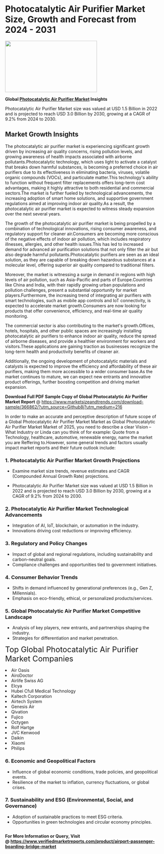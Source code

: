 <H1>Photocatalytic Air Purifier Market Size, Growth and Forecast from 2024 - 2031</H1><img class="aligncenter size-medium wp-image-584254" src="https://thirdeyenews.in/wp-content/uploads/2024/09/Global-Market-Research-300x168.jpeg" alt="" width="300" height="168" /><p><strong>Global&nbsp;<a href="https://www.marketsizeandtrends.com/download-sample/366862/?utm_source=Github8j?utm_medium=216">Photocatalytic Air Purifier Market</a> Insights</strong></p><p>Photocatalytic Air Purifier Market size was valued at USD 1.5 Billion in 2022 and is projected to reach USD 3.0 Billion by 2030, growing at a CAGR of 9.2% from 2024 to 2030.</p><p><h2>Market Growth Insights</h2> <p>The photocatalytic air purifier market is experiencing significant growth driven by increasing air quality concerns, rising pollution levels, and growing awareness of health impacts associated with airborne pollutants.Photocatalytic technology, which uses light to activate a catalyst that breaks down harmful substances, is becoming a preferred choice in air purifiers due to its effectiveness in eliminating bacteria, viruses, volatile organic compounds (VOCs), and particulate matter.This technology's ability to function without frequent filter replacements offers long-term cost advantages, making it highly attractive to both residential and commercial sectors.The market is further fueled by technological advancements, the increasing adoption of smart home solutions, and supportive government regulations aimed at improving indoor air quality.As a result, the photocatalytic air purifier market is expected to witness steady expansion over the next several years.</p> <p>The growth of the photocatalytic air purifier market is being propelled by a combination of technological innovations, rising consumer awareness, and regulatory support for cleaner air.Consumers are becoming more conscious of the negative effects of indoor air pollution, which includes respiratory illnesses, allergies, and other health issues.This has led to increased demand for advanced air purification solutions that not only filter the air but also degrade harmful pollutants.Photocatalytic purifiers are seen as an ideal solution, as they are capable of breaking down hazardous substances at a molecular level, offering superior air quality compared to traditional filters.</p> <p>Moreover, the market is witnessing a surge in demand in regions with high levels of air pollution, such as Asia-Pacific and parts of Europe.Countries like China and India, with their rapidly growing urban populations and pollution challenges, present a substantial opportunity for market players.Furthermore, the increasing trend of integrating air purifiers with smart technologies, such as mobile app controls and IoT connectivity, is expected to accelerate market growth.Consumers are now looking for products that offer convenience, efficiency, and real-time air quality monitoring.</p> <p>The commercial sector is also contributing to the market's growth.Offices, hotels, hospitals, and other public spaces are increasingly installing photocatalytic air purifiers to enhance indoor air quality, reduce the spread of airborne diseases, and provide a healthier environment for workers and visitors.These applications are gaining traction as businesses recognize the long-term health and productivity benefits of cleaner air.</p> <p>Additionally, the ongoing development of photocatalytic materials and catalysts is expected to improve the efficiency and affordability of these air purifiers, making them more accessible to a wider consumer base.As the market continues to mature, we can expect new entrants and innovative product offerings, further boosting competition and driving market expansion.</p> <p><span class=""><strong>Download Full PDF Sample Copy of Global Photocatalytic Air Purifier Market Report</strong> @ <a href="https://www.marketsizeandtrends.com/download-sample/366862/?utm_source=Github8j?utm_medium=216" target="_blank">https://www.marketsizeandtrends.com/download-sample/366862/?utm_source=Github8j?utm_medium=216</a></span></p><p>In order to make an accurate and perceptive description of future scope of a Global&nbsp;Photocatalytic Air Purifier Market Market as Global&nbsp;Photocatalytic Air Purifier Market Market of 2025, you need to describe a clear Vision &ndash; What Industry or Linda can you think of for example: Quote from a Technology, healthcare, automotive, renewable energy, name the market you are Reffering to.However, some general trends and factors usually impact market reports and their future outlook include:</p><h3>1.&nbsp;<strong>Photocatalytic Air Purifier Market Growth Projections</strong></h3><ul><li>Examine market size trends, revenue estimates and CAGR (Compounded Annual Growth Rate) projections.</li><li><p>Photocatalytic Air Purifier Market size was valued at USD 1.5 Billion in 2022 and is projected to reach USD 3.0 Billion by 2030, growing at a CAGR of 9.2% from 2024 to 2030.</p></li></ul><h3>2.&nbsp;<strong>Photocatalytic Air Purifier Market Technological Advancements</strong></h3><ul><li>Integration of AI, IoT, blockchain, or automation in the industry.</li><li>Innovations driving cost reductions or improving efficiency.</li></ul><h3>3.&nbsp;<strong>Regulatory and Policy Changes</strong></h3><ul><li>Impact of global and regional regulations, including sustainability and carbon-neutral goals.</li><li>Compliance challenges and opportunities tied to government initiatives.</li></ul><h3>4.&nbsp;<strong>Consumer Behavior Trends</strong></h3><ul><li>Shifts in demand influenced by generational preferences (e.g., Gen Z, Millennials).</li><li>Emphasis on eco-friendly, ethical, or personalized products/services.</li></ul><h3>5.&nbsp;<strong>Global Photocatalytic Air Purifier Market Competitive Landscape</strong></h3><ul><li>Analysis of key players, new entrants, and partnerships shaping the industry.</li><li>Strategies for differentiation and market penetration.</li></ul><p data-pm-slice="1 1 []"><span style="color: inherit; font-family: inherit; font-size: 25px;">Top Global Photocatalytic Air Purifier Market Companies</span></p><div class="" data-test-id=""><p><li>Air Oasis</li><li> AiroDoctor</li><li> Airlife Swiss AG</li><li> Elcya</li><li> Hubei Cfull Medical Technology</li><li> Kaltech Corporation</li><li> Airtech System</li><li> Genesis Air</li><li> Qivation</li><li> Fujico</li><li> Octygen</li><li> Rolf Hartge</li><li> JVC Kenwood</li><li> Daikin</li><li> Xiaomi</li><li> Philips</li></p></div><h3>6.&nbsp;<strong>Economic and Geopolitical Factors</strong></h3><ul><li>Influence of global economic conditions, trade policies, and geopolitical events.</li><li>Resilience of the market to inflation, currency fluctuations, or global crises.</li></ul><h3>7.&nbsp;<strong>Sustainability and ESG (Environmental, Social, and Governance)</strong></h3><ul><li>Adoption of sustainable practices to meet ESG criteria.</li><li>Opportunities in green technologies and circular economy principles.</li></ul><h2><strong style="font-size: 14px;">For More Information or Query, Visit @&nbsp;</strong><a style="background-color: #ffffff; font-size: 14px;" href="https://www.marketsizeandtrends.com/report/photocatalytic-air-purifier-market/" target="_blank">https://www.verifiedmarketreports.com/product/airport-passenger-boarding-bridge-market</a></h2>